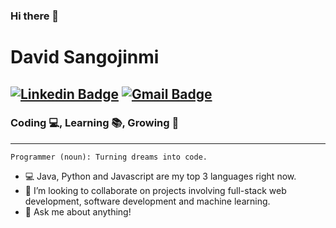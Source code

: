 ### Hi there 👋
# David Sangojinmi

[![Linkedin Badge](https://img.shields.io/badge/-David_Sangojinmi-blue?style=flat-square&logo=Linkedin&logoColor=white&link=white&link=https://www.linkedin.com/in/david-sangojinmi/)](https://www.linkedin.com/in/david-sangojinmi) 
[![Gmail Badge](https://img.shields.io/badge/-davidsangojinmi@gmail.com-red?style=flat-square&logo=Gmail&logoColor=white&link=mailto:davidsangojinmi@gmail.com)](davidsangojinmi@gmail.com)
---
### Coding 💻, Learning 📚, Growing 🌱
---
<!-- Cameron Aaron is a native of Studio City, CA and graduated from Bridges Academy with a young expert designation after doing Neuroscience and Artificial intelligence research. He is a Junior at Connecticut College in New London, CT and a former Software Engineer at GitHub a subsidiary of Microsoft. Cameron is a double major in Computer Science and Psychology with a minor in Cognitive Science and a Scholar in the Ammerman Center of Arts and Technology. He conducts both Artificial intelligence and Cognitive Neuroscience research. He is currently the head of special events at the Connecticut College TED Club and is in charge of the youth event TEDxYouth@NewLondon. He is a Google product Expert and is currently a moderator for the official Google Android Beta subreddit. -->
```
Programmer (noun): Turning dreams into code.
```
- :computer: Java, Python and Javascript are my top 3 languages right now.
- 👥 I’m looking to collaborate on projects involving full-stack web development, software development and machine learning.
- 💬 Ask me about anything!

<!--
**David-Sangojinmi/David-Sangojinmi** is a ✨ _special_ ✨ repository because its `README.md` (this file) appears on your GitHub profile.

Here are some ideas to get you started:

- 🔭 I’m currently working on ...
- 🌱 I’m currently learning ...
- 👯 I’m looking to collaborate on ...
- 🤔 I’m looking for help with ...
- 💬 Ask me about ...
- 📫 How to reach me: ...
- 😄 Pronouns: ...
- ⚡ Fun fact: ...
- ⚡ Fun fact: I am only two classes away from my CS Major 
-->

